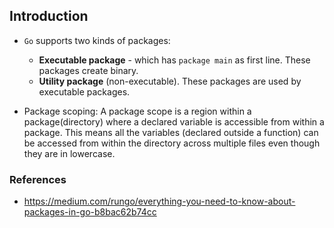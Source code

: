 ## Introduction

* `Go` supports two kinds of packages: 
    - **Executable package** - which has `package main` as first line. These packages create binary.
    - **Utility package** (non-executable). These packages are used by executable packages.

* Package scoping: A package scope is a region within a package(directory) where a declared variable is accessible from
within a package. This means all the variables (declared outside a function) can be accessed from within the directory across multiple files even though they are in lowercase.

### References

- https://medium.com/rungo/everything-you-need-to-know-about-packages-in-go-b8bac62b74cc